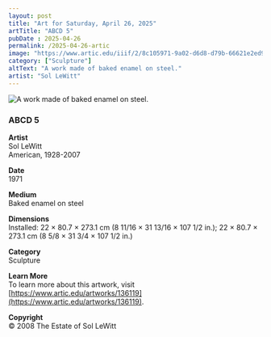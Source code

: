 ```yaml
---
layout: post
title: "Art for Saturday, April 26, 2025"
artTitle: "ABCD 5"
pubDate : 2025-04-26
permalink: /2025-04-26-artic
image: "https://www.artic.edu/iiif/2/8c105971-9a02-d6d8-d79b-66621e2ed92a/full/1686,/0/default.jpg"
category: ["Sculpture"]
altText: "A work made of baked enamel on steel."
artist: "Sol LeWitt"
---
```

 
<img src='https://www.artic.edu/iiif/2/8c105971-9a02-d6d8-d79b-66621e2ed92a/full/1686,/0/default.jpg' alt='A work made of baked enamel on steel.' style='border-radius=5px'> 
 
### ABCD 5
 
**Artist**<br>
Sol LeWitt<br>
American, 1928-2007
 
**Date**<br>
1971
 
**Medium**<br>
Baked enamel on steel
 
**Dimensions**<br>
Installed: 22 × 80.7 × 273.1 cm (8 11/16 × 31 13/16 × 107 1/2 in.); 22 × 80.7 × 273.1 cm (8 5/8 × 31 3/4 × 107 1/2 in.)
 
**Category**<br>
Sculpture
 
**Learn More**<br>
To learn more about this artwork, visit [https://www.artic.edu/artworks/136119](https://www.artic.edu/artworks/136119).
 
**Copyright**<br>
© 2008 The Estate of Sol LeWitt